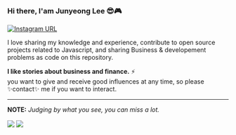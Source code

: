 ### Hi there, I'am Junyeong Lee 😎🎮

<p>
<a href="https://www.instagram.com/highvafe">
<img src="https://camo.githubusercontent.com/838191d0c08d920fc8443a893273e9b2bc955c42fcacfd606d64e6f216265aa4/68747470733a2f2f696d672e736869656c64732e696f2f7374617469632f76313f636f6c6f723d726564266c6162656c3d496e7374616772616d266c6f676f3d496e7374616772616d266c6f676f436f6c6f723d7768697465267374796c653d666f722d7468652d6261646765266d6573736167653d666f6c6c6f77" alt="Instagram URL" />
  </a>
</p>



<p>
I love sharing my knowledge and experience, contribute to open source projects related to Javascript, and sharing Business & developement problems as code on this repository.
</p>


**I like stories about business and finance.** ⚡ <br/>you want to give and receive good influences at any time, so please ✨contact✨ me if you want to interact.




<hr />
<p><strong>NOTE:</strong> <em>Judging by what you see, you can miss a lot.</em> </p>
<p>
<img align="center" src="https://github-readme-stats.vercel.app/api?username=phantom05&show_icons=true&theme=dracula">
<img align="center" src="https://github-readme-stats.vercel.app/api/top-langs/?username=anuraghazra&theme=dracula&layout=compact">
</p>





<!--

**Phantom05/Phantom05** is a ✨ _special_ ✨ repository because its `README.md` (this file) appears on your GitHub profile.

Here are some ideas to get you started:

- 🔭 I’m currently working on ...
- 🌱 I’m currently learning ...
- 👯 I’m looking to collaborate on ...
- 🤔 I’m looking for help with ...
- 💬 Ask me about ...
- 📫 How to reach me: ...
- 😄 Pronouns: ...
- ⚡ Fun fact: ...
-->
